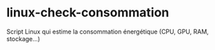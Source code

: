 # linux-check-consommation
Script Linux qui estime la consommation énergétique (CPU, GPU, RAM, stockage...)
